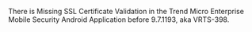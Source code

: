 There is Missing SSL Certificate Validation in the Trend Micro Enterprise Mobile Security Android Application before 9.7.1193, aka VRTS-398.